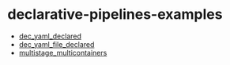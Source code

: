 # declarative-pipelines-examples

* [dec_yaml_declared](https://github.com/sb-courses/declarative-pipelines-examples/tree/master/dec_yaml_declared)
* [dec_yaml_file_declared](https://github.com/sb-courses/declarative-pipelines-examples/tree/master/dec_yaml_file_declared)
* [multistage_multicontainers](https://github.com/sb-courses/declarative-pipelines-examples/tree/master/multistage_multicontainers)

